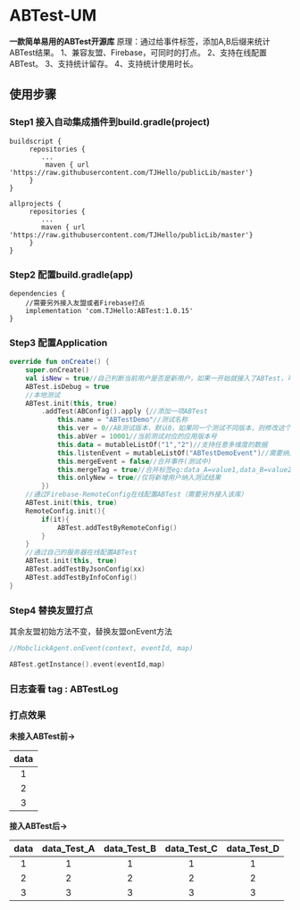# ABTest-UM
**一款简单易用的ABTest开源库**
原理：通过给事件标签，添加A,B后缀来统计ABTest结果。
1、兼容友盟、Firebase，可同时的打点。
2、支持在线配置ABTest。
3、支持统计留存。
4、支持统计使用时长。

## 使用步骤

### Step1 接入自动集成插件到build.gradle(project)

```
buildscript {
     repositories {
        ...
         maven { url 'https://raw.githubusercontent.com/TJHello/publicLib/master'}
     }
}

allprojects {
     repositories {
        ...
        maven { url 'https://raw.githubusercontent.com/TJHello/publicLib/master'}
     }
}

```

### Step2 配置build.gradle(app)


```
dependencies {
    //需要另外接入友盟或者Firebase打点
    implementation 'com.TJHello:ABTest:1.0.15'
}
```

### Step3 配置Application


```kotlin
override fun onCreate() {
    super.onCreate()
    val isNew = true//自己判断当前用户是否是新用户，如果一开始就接入了ABTest，可以写成true。
    ABTest.isDebug = true
    //本地测试
    ABTest.init(this, true)
        .addTest(ABConfig().apply {//添加一项ABTest
            this.name = "ABTestDemo"//测试名称
            this.ver = 0//AB测试版本，默认0，如果同一个测试不同版本，则修改这个数值
            this.abVer = 10001//当前测试对应的应用版本号
            this.data = mutableListOf("1","2")//支持任意多维度的数据
            this.listenEvent = mutableListOf("ABTestDemoEvent")//需要纳入AB的事件,留空则监听所有事件
            this.mergeEvent = false//合并事件(测试中)
            this.mergeTag = true//合并标签eg:data_A=value1,data_B=value2  ->  data = value1_A,data = value2_B
            this.onlyNew = true//仅将新增用户纳入测试结果
        })
    //通过Firebase-RemoteConfig在线配置ABTest（需要另外接入该库）
    ABTest.init(this, true)
    RemoteConfig.init(){
        if(it){
            ABTest.addTestByRemoteConfig()
        }    
    }
    //通过自己的服务器在线配置ABTest
    ABTest.init(this, true)
    ABTest.addTestByJsonConfig(xx)
    ABTest.addTestByInfoConfig()
}

```

### Step4 替换友盟打点

其余友盟初始方法不变，替换友盟onEvent方法

```kotlin
//MobclickAgent.onEvent(context, eventId, map)

ABTest.getInstance().event(eventId,map)

```

### 日志查看 tag : ABTestLog

### 打点效果

**未接入ABTest前->**

data |
:---:|
1 |
2 |
3 |



**接入ABTest后->**

data | data_Test_A | data_Test_B | data_Test_C | data_Test_D |
:---:|:---:|:---:|:---:|:---:|
1 | 1 | 1 | 1 | 1 |
2 | 2 | 2 | 2 | 2 |
3 | 3 | 3 | 3 | 3 |

